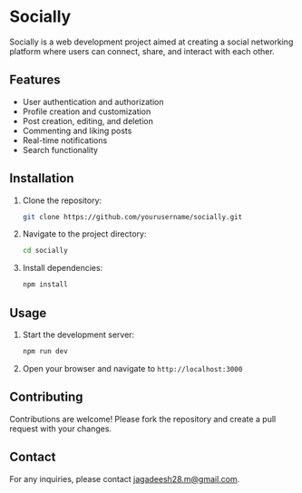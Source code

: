 # Socially

Socially is a web development project aimed at creating a social networking platform where users can connect, share, and interact with each other.

## Features

- User authentication and authorization
- Profile creation and customization
- Post creation, editing, and deletion
- Commenting and liking posts
- Real-time notifications
- Search functionality

## Installation

1. Clone the repository:
   ```sh
   git clone https://github.com/yourusername/socially.git
   ```
2. Navigate to the project directory:
   ```sh
   cd socially
   ```
3. Install dependencies:
   ```sh
   npm install
   ```

## Usage

1. Start the development server:
   ```sh
   npm run dev
   ```
2. Open your browser and navigate to `http://localhost:3000`

## Contributing

Contributions are welcome! Please fork the repository and create a pull request with your changes.

## Contact

For any inquiries, please contact [jagadeesh28.m@gmail.com](mailto:jagadeesh28.m@gmail.com).
